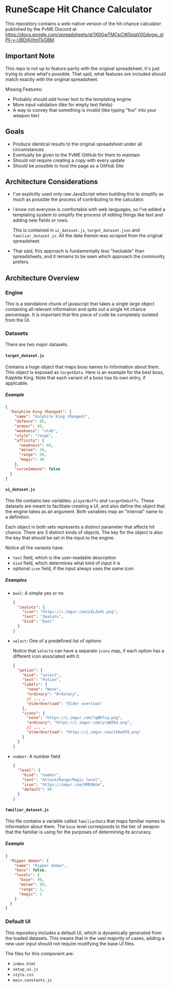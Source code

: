 # RuneScape Hit Chance Calculator
This repository contains a web-native version of the hit-chance calculator
published by the PvME Discord at
https://docs.google.com/spreadsheets/d/1X0GwTMCpCW5plaV0Gdvgw_glPlj-y-UBDiKjHmTkGBM.

## Important Note
This repo is not up to feature parity with the original spreadsheet, it's just
trying to show what's possible. That said, what features _are_ included should
match exactly with the original spreadsheet.

Missing Features:
- Probably should add hover text to the templating engine
- More input validation (like for empty text fields)
- A way to convey that something is invalid (like typing "foo" into your weapon
  tier)

## Goals
- Produce identical results to the original spreadsheet under all circumstances
- Eventually be given to the PvME GitHub for them to maintain
- Should not require creating a copy with every update
- Should be possible to host the page as a GitHub Site

## Architecture Considerations
- I've explicitly used only raw JavaScript when building this to simplify as
  much as possible the process of contributing to the calculator.
- I know not everyone is comfortable with web languages, so I've added a
  templating system to simplify the process of editing things like text and
  adding new fields or rows.

  This is contained in `ui_dataset.js`, `target_dataset.json` and
  `familiar_dataset.js`. All the data therein was scraped from the original
  spreadsheet.
- That said, this approach is fundamentally less "hackable" than spreadsheets,
  and it remains to be seen which approach the community prefers.

## Architecture Overview
### Engine
This is a standalone chunk of javascript that takes a single large object
containing all relevant information and spits out a single hit chance percentage.
It is important that this piece of code be completely isolated from the UI.

### Datasets
There are two major datasets.

#### `target_dataset.js`
Contains a huge object that maps boss names to information about them.
This object is exposed as `targetData`. Here is an example for the best boss,
Kalphite King. Note that each variant of a boss has its own entry, if
applicable.

##### Example
```json
{
  "Kalphite King (Ranged)": {
    "name": "Kalphite King (Ranged)",
    "defence": 85,
    "armour": 85,
    "weakness": "stab",
    "style": "range",
    "affinity": {
      "weakness": 60,
      "melee": 30,
      "range": 50,
      "magic": 40
    },
    "curseImmune": false
  }
}
```

#### `ui_dataset.js`
This file contains two variables: `playerBuffs` and `targetDebuffs`. These
datasets are meant to facilitate creating a UI, and also define the object that
the engine takes as an argument. Both variables map an "internal" name to a
definition.

Each object in both sets represents a distinct parameter that affects hit chance.
There are 3 distinct kinds of objects. The key for the object is also the key
that should be set in the input to the engine.

Notice all the variants have:
- `text` field, which is the user-readable description
- `kind` field, which determines what kind of input it is
- optional `icon` field, if the input always uses the same icon

##### Examples
- `bool`: A simple yes or no
  ```json
  {
    "zealots": {
      "icon": "https://i.imgur.com/L6LZo4t.png",
      "text": "Zealots",
      "kind": "bool"
    }
  }
  ```
- `select`: One of a predefined list of options

  Notice that `select`s can have a separate `icons` map, if each option has a
  different icon associated with it.
  ```json lines
  {
    "potion": {
      "kind": "select",
      "text": "Potion",
      "labels": {
        "none": "None",
        "ordinary": "Ordinary",
        // ... ,
        "elderOverload": "Elder overload"
      },
      "icons": {
        "none": "https://i.imgur.com/lqBKfcq.png",
        "ordinary": "https://i.imgur.com/yrqWZbd.png",
        // ... ,
        "elderOverload": "https://i.imgur.com/ihRe9T0.png"
      }
    }
  }
  ```
- `number`: A number field
  ```json
  {
    "level": {
      "kind": "number",
      "text": "Attack/Range/Magic level",
      "icon": "https://imgur.com/OMENkUw",
      "default": 99
    }
  }
  ```

#### `familiar_dataset.js`
This file contains a variable called `familiarData` that maps familiar names to
information about them. The `base` level corresponds to the tier of weapon that
the familiar is using for the purposes of determining its accuracy.

##### Example
```json
{
  "Ripper demon": {
    "name": "Ripper demon",
    "boss": false,
    "levels": {
      "base": 99,
      "melee": 99,
      "range": 1,
      "magic": 1
    }
  }
}
```

### Default UI
This repository includes a default UI, which is dynamically generated from the
loaded datasets. This means that in the vast majority of cases, adding a new
user input should not require modifying the base UI files.

The files for this component are:
- `index.html`
- `setup_ui.js`
- `style.css`
- `main.constants.js`
